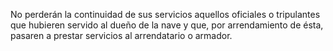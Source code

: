 No perderán la continuidad de sus servicios aquellos oficiales o tripulantes que hubieren servido al dueño de la nave y que, por arrendamiento de ésta, pasaren a prestar servicios al arrendatario o armador.